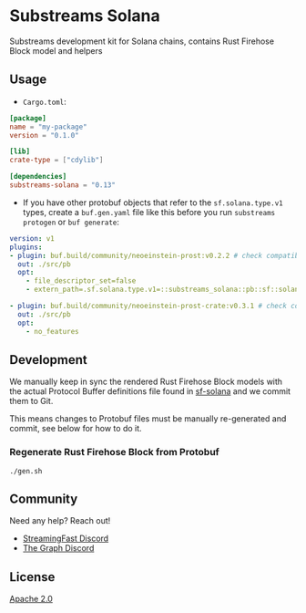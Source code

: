 # Substreams Solana

Substreams development kit for Solana chains, contains Rust Firehose Block model and helpers

## Usage

* `Cargo.toml`:

```toml
[package]
name = "my-package"
version = "0.1.0"

[lib]
crate-type = ["cdylib"]

[dependencies]
substreams-solana = "0.13"
```

* If you have other protobuf objects that refer to the `sf.solana.type.v1` types, create a `buf.gen.yaml` file like this before you run `substreams protogen` or `buf generate`:

```yaml
version: v1
plugins:
- plugin: buf.build/community/neoeinstein-prost:v0.2.2 # check compatibility with your 'prost' crate
  out: ./src/pb
  opt:
    - file_descriptor_set=false
    - extern_path=.sf.solana.type.v1=::substreams_solana::pb::sf::solana::type::v1

- plugin: buf.build/community/neoeinstein-prost-crate:v0.3.1 # check compatibility with your 'prost' crate
  out: ./src/pb
  opt:
    - no_features
```

## Development

We manually keep in sync the rendered Rust Firehose Block models with the actual Protocol Buffer definitions file found in [sf-solana](https://github.com/streamingfast/sf-solana/tree/develop/proto) and we commit them to Git.

This means changes to Protobuf files must be manually re-generated and commit, see below for how to do it.

### Regenerate Rust Firehose Block from Protobuf

```
./gen.sh
```

## Community

Need any help? Reach out!

* [StreamingFast Discord](https://discord.gg/jZwqxJAvRs)
* [The Graph Discord](https://discord.gg/vtvv7FP)

## License

[Apache 2.0](LICENSE)
